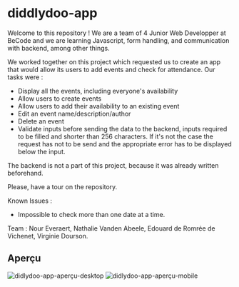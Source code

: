 # diddlydoo-app

Welcome to this repository ! We are a team of 4 Junior Web Developper at BeCode and we are learning Javascript, form handling, and communication with backend, among other things. 

We worked together on this project which requested us to create an app that would allow its users to add events and check for attendance. Our tasks were :
- Display all the events, including everyone's availability
- Allow users to create events
- Allow users to add their availability to an existing event
- Edit an event name/description/author
- Delete an event
- Validate inputs before sending the data to the backend, inputs required to be filled and shorter than 256 characters. If it's not the case the request has not to be send and the appropriate error has to be displayed below the input.

The backend is not a part of this project, because it was already written beforehand.

Please, have a tour on the repository. 

Known Issues : 
- Impossible to check more than one date at a time.

Team :
Nour Everaert,
Nathalie Vanden Abeele,
Edouard de Romrée de Vichenet,
Virginie Dourson.

## Aperçu

![didlydoo-app-aperçu-desktop](https://user-images.githubusercontent.com/117478874/211346807-bd7bf1c8-2dab-4909-beef-7d11ee7b0971.png)
![didlydoo-app-aperçu-mobile](https://user-images.githubusercontent.com/117478874/211346813-2c3f4d3c-5d69-496e-b938-6b2f7e8603ea.png)
